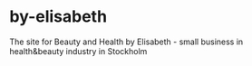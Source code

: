 # by-elisabeth
The site for Beauty and Health by Elisabeth - small business in health&amp;beauty industry in Stockholm
